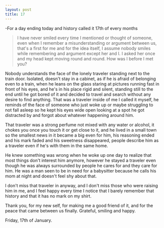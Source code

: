 ```yaml
---
layout: post
title: 17
---
```


-For a day ending today and history called it 17th of every months

>I have never smiled every time I mentioned or thought of someone, even when I remember a misunderstanding or argument between us, that's a first for me and for the idea itself, I assume nobody smiles while remembering and argument except her and I. I asked her once and my head kept moving round and round. How was I before I met you?

Nobody understands the face of the lonely traveler standing next to the train door. Isolated, doesn't stay in a cabinet, as if he is afraid of belonging even to a train, when he leans on the glass staring at pictures running fast in front of his eyes, and he's in his place rigid and silent, standing still to the end until he got bored of it and decided to travel and search without any desire to find anything. That was a traveler inside of me I called it myself, he reminds of the face of someone who just woke up or maybe struggling to not fall asleep so he kept his eyes wide open looking at a spot he got distracted by and forgot about whatever happening around him.

That traveler was a strong perfume not mixed with any water or alcohol, it chokes you once you touch it or get close to it, and he lived in a small town so the smallest news in it became a big even for him, his reasoning ended and his mark faded and his sweetness disappeared, people describe him as a traveler even if he's with them in the same home. 

He knew something was wrong when he woke up one day to realize that most things don't interest him anymore, however he stayed a traveler even though he was always surrounded by people he cares for and they care for him. He was a man seen to be in need for a babysitter because he calls his mom at night and doesn't feel shy about that.

I don't miss that traveler in anyway, and I don't miss those who were raising him in me, and I feel happy every time I notice that I barely remember that history and that it has no mark on my shirt.

Thank you, for my new self, for making me a good friend of it, and for the peace that came between us finally.
Grateful, smiling and happy.

Friday, 17th of January.
